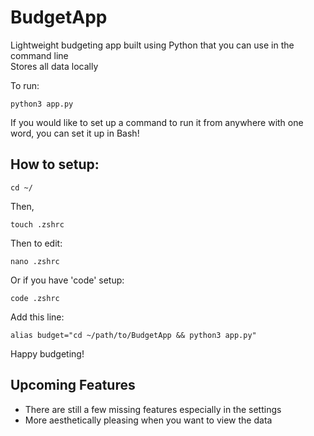 # BudgetApp

Lightweight budgeting app built using Python that you can use in the command line <br />
Stores all data locally

To run:
```
python3 app.py
```

If you would like to set up a command to run it from anywhere with one word, you can set it up in Bash!

## How to setup:

```
cd ~/
```

Then,

```
touch .zshrc
```

Then to edit:

```
nano .zshrc
```

Or if you have 'code' setup:

```
code .zshrc
```

Add this line:

```
alias budget="cd ~/path/to/BudgetApp && python3 app.py"
```

Happy budgeting!

## Upcoming Features

- There are still a few missing features especially in the settings
- More aesthetically pleasing when you want to view the data
